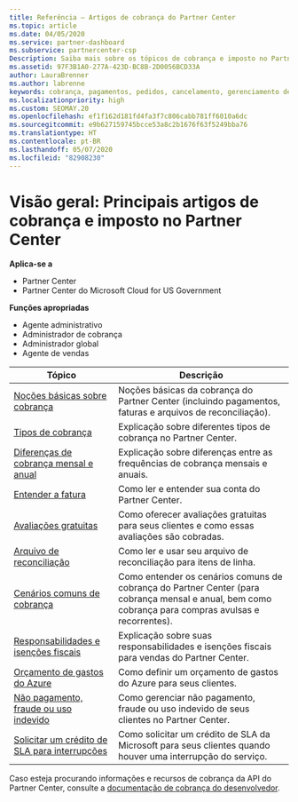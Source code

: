 ```yaml
---
title: Referência – Artigos de cobrança do Partner Center
ms.topic: article
ms.date: 04/05/2020
ms.service: partner-dashboard
ms.subservice: partnercenter-csp
Description: Saiba mais sobre os tópicos de cobrança e imposto no Partner Center. As informações abrangem recursos de cobrança, faturas, cobrança do CSP e impostos.
ms.assetid: 97F3B1A0-277A-423D-BC8B-2D0056BCD33A
author: LauraBrenner
ms.author: labrenne
keywords: cobrança, pagamentos, pedidos, cancelamento, gerenciamento de pedidos, falta de pagamento, fraude, uso indevido, imposto, isenções de imposto, arquivos de reconciliação, arquivo de reconciliação
ms.localizationpriority: high
ms.custom: SEOMAY.20
ms.openlocfilehash: ef1f162d181fd4fa3f7c806cabb781ff6010a6dc
ms.sourcegitcommit: e9b627159745bcce53a8c2b1676f63f5249bba76
ms.translationtype: HT
ms.contentlocale: pt-BR
ms.lasthandoff: 05/07/2020
ms.locfileid: "82908230"
---
```

# <a name="overview-main-billing-and-tax-articles-in-partner-center"></a>Visão geral: Principais artigos de cobrança e imposto no Partner Center

**Aplica-se a**

- Partner Center
- Partner Center do Microsoft Cloud for US Government

**Funções apropriadas**

- Agente administrativo
- Administrador de cobrança
- Administrador global
- Agente de vendas

| Tópico | Descrição |
| ----- | ----------- |
| [Noções básicas sobre cobrança](billing-basics.md) | Noções básicas da cobrança do Partner Center (incluindo pagamentos, faturas e arquivos de reconciliação). |
| [Tipos de cobrança](billing-different-types.md) | Explicação sobre diferentes tipos de cobrança no Partner Center. |
| [Diferenças de cobrança mensal e anual](billing-annual-monthly.md) | Explicação sobre diferenças entre as frequências de cobrança mensais e anuais. |
| [Entender a fatura](read-your-bill.md) | Como ler e entender sua conta do Partner Center. |
| [Avaliações gratuitas](offer-your-customers-trials-of-microsoft-products.md) | Como oferecer avaliações gratuitas para seus clientes e como essas avaliações são cobradas. |
| [Arquivo de reconciliação](use-the-reconciliation-files.md) | Como ler e usar seu arquivo de reconciliação para itens de linha. |
| [Cenários comuns de cobrança](common-billing-scenarios.md) | Como entender os cenários comuns de cobrança do Partner Center (para cobrança mensal e anual, bem como cobrança para compras avulsas e recorrentes). |
| [Responsabilidades e isenções fiscais](tax-and-tax-exemptions.md) | Explicação sobre suas responsabilidades e isenções fiscais para vendas do Partner Center. |
| [Orçamento de gastos do Azure](set-an-azure-spending-budget-for-your-customers.md) | Como definir um orçamento de gastos do Azure para seus clientes. |
| [Não pagamento, fraude ou uso indevido](non-payment--fraud--or-misuse.md) | Como gerenciar não pagamento, fraude ou uso indevido de seus clientes no Partner Center. |
| [Solicitar um crédito de SLA para interrupções](request-credit.md) | Como solicitar um crédito de SLA da Microsoft para seus clientes quando houver uma interrupção do serviço. |

Caso esteja procurando informações e recursos de cobrança da API do Partner Center, consulte a [documentação de cobrança do desenvolvedor](https://docs.microsoft.com/partner-center/develop/manage-billing).
